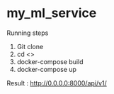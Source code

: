 # my_ml_service

Running steps
1. Git clone
2. cd <<into current directory>>
3. docker-compose build
4. docker-compose up
  
Result : 
  http://0.0.0.0:8000/api/v1/
